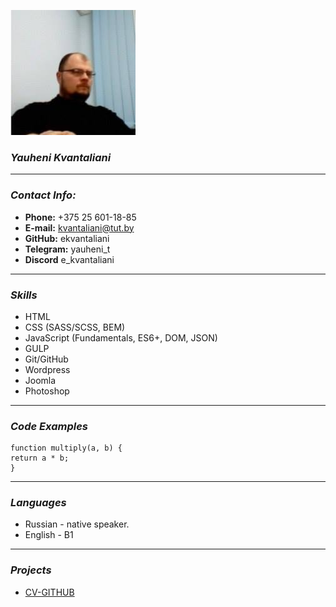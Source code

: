 ![kantaliani](https://raw.githubusercontent.com/ekvantaliani/rsschool-cv/gh-pages/kvantaliani.jpg "Kvantaliani Yauheni")

### _Yauheni Kvantaliani_
****
### _Contact Info:_
* __Phone:__ +375 25 601-18-85
* __E-mail:__ kvantaliani@tut.by
* __GitHub:__ ekvantaliani
* __Telegram:__ yauheni_t
* __Discord__ e_kvantaliani

****

### _Skills_
* HTML
* CSS (SASS/SCSS, BEM)
* JavaScript (Fundamentals, ES6+, DOM, JSON)
* GULP
* Git/GitHub
* Wordpress
* Joomla
* Photoshop

****

### _Code Examples_
```
function multiply(a, b) {
return a * b;
}
```


****

### _Languages_
* Russian - native speaker.
* English - B1 

****

### _Projects_
* [CV-GITHUB](https://ekvantaliani.github.io/rsschool-cv/cv "CV")